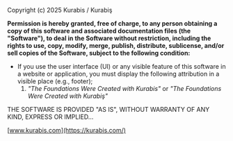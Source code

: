 Copyright (c) 2025 Kurabis / Kurabiş

**Permission is hereby granted, free of charge, to any person obtaining a copy
of this software and associated documentation files (the "Software"), to deal
in the Software without restriction, including the rights to use, copy, modify,
merge, publish, distribute, sublicense, and/or sell copies of the Software,
subject to the following condition:**

- If you use the user interface (UI) or any visible feature of this software in a website or application, you must display the following attribution in a visible place (e.g., footer);
  1) *"The Foundations Were Created with Kurabis"* or *"The Foundations Were Created with Kurabiş"*

THE SOFTWARE IS PROVIDED "AS IS", WITHOUT WARRANTY OF ANY KIND, EXPRESS OR IMPLIED...

[www.kurabis.com](https://kurabis.com/)
